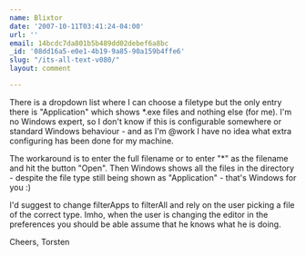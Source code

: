 ```yaml
---
name: Blixtor
date: '2007-10-11T03:41:24-04:00'
url: ''
email: 14bcdc7da801b5b489dd02debef6a8bc
_id: '08dd16a5-e0e1-4b19-9a85-90a159b4ffe6'
slug: "/its-all-text-v080/"
layout: comment

---
```


There is a dropdown list where I can choose a filetype but the only entry there is "Application" which shows *.exe files and nothing else (for me). I'm no Windows expert, so I don't know if this is configurable somewhere or standard Windows behaviour - and as I'm @work I have no idea what extra configuring has been done for my machine.

The workaround is to enter the full filename or to enter "*" as the filename and hit the button "Open". Then Windows shows all the files in the directory - despite the file type still being shown as "Application" - that's Windows for you :)

I'd suggest to change filterApps to filterAll and rely on the user picking a file of the correct type. Imho, when the user is changing the editor in the preferences you should be able assume that he knows what he is doing.

Cheers,
Torsten

